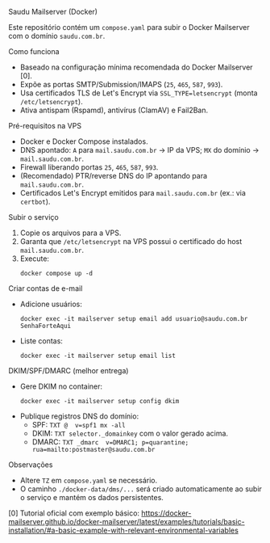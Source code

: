 Saudu Mailserver (Docker)

Este repositório contém um `compose.yaml` para subir o Docker Mailserver com o domínio `saudu.com.br`.

Como funciona
- Baseado na configuração mínima recomendada do Docker Mailserver [0].
- Expõe as portas SMTP/Submission/IMAPS (`25`, `465`, `587`, `993`).
- Usa certificados TLS de Let's Encrypt via `SSL_TYPE=letsencrypt` (monta `/etc/letsencrypt`).
- Ativa antispam (Rspamd), antivírus (ClamAV) e Fail2Ban.

Pré-requisitos na VPS
- Docker e Docker Compose instalados.
- DNS apontado: `A` para `mail.saudu.com.br` → IP da VPS; `MX` do domínio → `mail.saudu.com.br`.
- Firewall liberando portas `25`, `465`, `587`, `993`.
- (Recomendado) PTR/reverse DNS do IP apontando para `mail.saudu.com.br`.
- Certificados Let's Encrypt emitidos para `mail.saudu.com.br` (ex.: via `certbot`).

Subir o serviço
1) Copie os arquivos para a VPS.
2) Garanta que `/etc/letsencrypt` na VPS possui o certificado do host `mail.saudu.com.br`.
3) Execute:
   ```
   docker compose up -d
   ```

Criar contas de e-mail
- Adicione usuários:
  ```
  docker exec -it mailserver setup email add usuario@saudu.com.br SenhaForteAqui
  ```
- Liste contas:
  ```
  docker exec -it mailserver setup email list
  ```

DKIM/SPF/DMARC (melhor entrega)
- Gere DKIM no container:
  ```
  docker exec -it mailserver setup config dkim
  ```
- Publique registros DNS do domínio:
  - SPF: `TXT @  v=spf1 mx -all`
  - DKIM: `TXT selector._domainkey` com o valor gerado acima.
  - DMARC: `TXT _dmarc  v=DMARC1; p=quarantine; rua=mailto:postmaster@saudu.com.br`

Observações
- Altere `TZ` em `compose.yaml` se necessário.
- O caminho `./docker-data/dms/...` será criado automaticamente ao subir o serviço e mantém os dados persistentes.

[0] Tutorial oficial com exemplo básico: https://docker-mailserver.github.io/docker-mailserver/latest/examples/tutorials/basic-installation/#a-basic-example-with-relevant-environmental-variables

